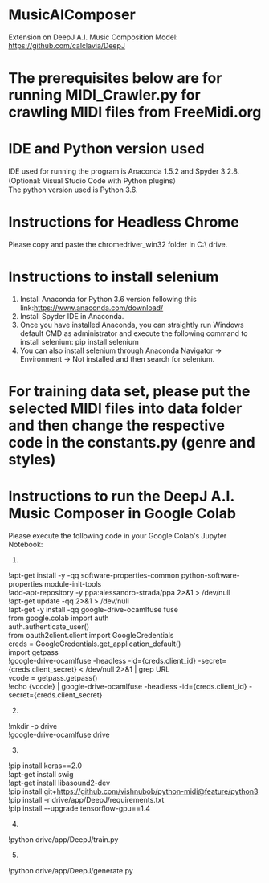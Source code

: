 # MusicAIComposer
Extension on DeepJ A.I. Music Composition Model: https://github.com/calclavia/DeepJ

# The prerequisites below are for running MIDI_Crawler.py for crawling MIDI files from FreeMidi.org

# IDE and Python version used

IDE used for running the program is Anaconda 1.5.2 and Spyder 3.2.8.<br/>
(Optional: Visual Studio Code with Python plugins）<br/>
The python version used is Python 3.6.<br/>

# Instructions for Headless Chrome

Please copy and paste the chromedriver_win32 folder in C:\ drive.

# Instructions to install selenium

1. Install Anaconda for Python 3.6 version following this link:https://www.anaconda.com/download/
2. Install Spyder IDE in Anaconda.
3. Once you have installed Anaconda, you can straightly run Windows default CMD as administrator and execute the following command to install selenium:
    pip install selenium
4. You can also install selenium through Anaconda Navigator -> Environment -> Not installed and then search for selenium.

# For training data set, please put the selected MIDI files into data folder and then change the respective code in the constants.py (genre and styles)

# Instructions to run the DeepJ A.I. Music Composer in Google Colab
Please execute the following code in your Google Colab's Jupyter Notebook:

1.
!apt-get install -y -qq software-properties-common python-software-properties module-init-tools <br/>
!add-apt-repository -y ppa:alessandro-strada/ppa 2>&1 > /dev/null <br/>
!apt-get update -qq 2>&1 > /dev/null <br/>
!apt-get -y install -qq google-drive-ocamlfuse fuse <br/>
from google.colab import auth <br/>
auth.authenticate_user() <br/>
from oauth2client.client import GoogleCredentials <br/>
creds = GoogleCredentials.get_application_default() <br/>
import getpass <br/>
!google-drive-ocamlfuse -headless -id={creds.client_id} -secret={creds.client_secret} < /dev/null 2>&1 | grep URL <br/>
vcode = getpass.getpass() <br/>
!echo {vcode} | google-drive-ocamlfuse -headless -id={creds.client_id} -secret={creds.client_secret} <br/>

2.
!mkdir -p drive <br/>
!google-drive-ocamlfuse drive <br/>

3.
!pip install keras==2.0 <br/>
!apt-get install swig <br/>
!apt-get install libasound2-dev <br/>
!pip install git+https://github.com/vishnubob/python-midi@feature/python3 <br/>
!pip install -r drive/app/DeepJ/requirements.txt <br/>
!pip install --upgrade tensorflow-gpu==1.4 <br/>

4.
!python drive/app/DeepJ/train.py <br/>

5.
!python drive/app/DeepJ/generate.py <br/>
